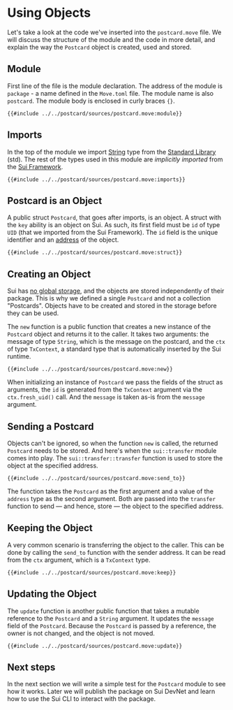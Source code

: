 # Using Objects

Let's take a look at the code we've inserted into the `postcard.move` file. We will discuss the structure of the module and the code in more detail, and explain the way the `Postcard` object is created, used and stored.

## Module

First line of the file is the module declaration. The address of the module is `package` - a name defined in the `Move.toml` file. The module name is also `postcard`. The module body is enclosed in curly braces `{}`.

```move
{{#include ../../postcard/sources/postcard.move:module}}
```

## Imports

In the top of the module we import [String](./../basic-syntax/string.md) type from the [Standard Library](./../basic-syntax/standard-library.md) (std). The rest of the types used in this module are *implicitly imported* from the [Sui Framework](./../programmability/sui-framework.md).
```move
{{#include ../../postcard/sources/postcard.move:imports}}
```

## Postcard is an Object

A public struct `Postcard`, that goes after imports, is an object. A struct with the `key` ability is an object on Sui. As such, its first field must be `id` of type `UID` (that we imported from the Sui Framework). The `id` field is the unique identifier and an [address](../concepts/address.md) of the object.

<!-- TODO: better wording -->

```move
{{#include ../../postcard/sources/postcard.move:struct}}
```

## Creating an Object

Sui has [no global storage](./../concepts/object-model.md), and the objects are stored independently of their package. This is why we defined a single `Postcard` and not a collection "Postcards". Objects have to be created and stored in the storage before they can be used.

The `new` function is a public function that creates a new instance of the `Postcard` object and returns it to the caller. It takes two arguments: the message of type `String`, which is the message on the postcard, and the `ctx` of type `TxContext`, a standard type that is automatically inserted by the Sui runtime.

```move
{{#include ../../postcard/sources/postcard.move:new}}
```

When initializing an instance of `Postcard` we pass the fields of the struct as arguments, the `id` is generated from the `TxContext` argument via the `ctx.fresh_uid()` call. And the `message` is taken as-is from the `message` argument.

## Sending a Postcard

Objects can't be ignored, so when the function `new` is called, the returned `Postcard` needs to be stored. And here's when the `sui::transfer` module comes into play. The `sui::transfer::transfer` function is used to store the object at the specified address.

```move
{{#include ../../postcard/sources/postcard.move:send_to}}
```

The function takes the `Postcard` as the first argument and a value of the `address` type as the second argument. Both are passed into the `transfer` function to send — and hence, store — the object to the specified address.

## Keeping the Object

A very common scenario is transferring the object to the caller. This can be done by calling the `send_to` function with the sender address. It can be read from the `ctx` argument, which is a `TxContext` type.

```move
{{#include ../../postcard/sources/postcard.move:keep}}
```

## Updating the Object

The `update` function is another public function that takes a mutable reference to the `Postcard` and a `String` argument. It updates the `message` field of the `Postcard`. Because the `Postcard` is passed by a reference, the owner is not changed, and the object is not moved.

```move
{{#include ../../postcard/sources/postcard.move:update}}
```

## Next steps

In the next section we will write a simple test for the `Postcard` module to see how it works. Later we will publish the package on Sui DevNet and learn how to use the Sui CLI to interact with the package.
